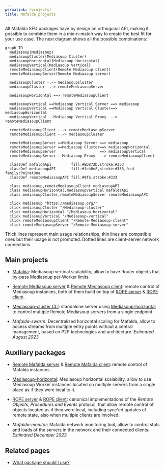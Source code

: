 ```yaml
---
permalink: /projects/
title: Mafalda projects
---
```


All Mafalda SFU packages have by design an orthogonal API, making it possible to
combine them in a mix-n-match way to create the best fit for your use case. The
next diagram shows all the possible combinations:

```mermaid
graph TD
  mediasoup(Mediasoup)
  mediasoupCluster(Mediasoup Cluster)
  mediasoupHorizontal(Mediasoup Horizontal)
  mediasoupVertical(Mediasoup Vertical)
  remoteMediasoupClient(Remote Mediasoup client)
  remoteMediasoupServer(Remote Mediasoup server)

  mediasoupCluster -.-> mediasoupCluster
  mediasoupCluster -.-> remoteMediasoupServer

  mediasoupHorizontal ==> remoteMediasoupClient

  mediasoupVertical ==Mediasoup Vertical Server ==> mediasoup
  mediasoupVertical ==Mediasoup Vertical Cluster==> mediasoupHorizontal
  mediasoupVertical --Mediasoup Vertical Proxy  --> remoteMediasoupClient

  remoteMediasoupClient -.-> remoteMediasoupServer
  remoteMediasoupClient -.-> mediasoupCluster

  remoteMediasoupServer ==Mediasoup Server ==> mediasoup
  remoteMediasoupServer ==Mediasoup Cluster==> mediasoupHorizontal
  remoteMediasoupServer                    ==> mediasoupVertical
  remoteMediasoupServer --Mediasoup Proxy  --> remoteMediasoupClient

  classDef mafaldaApi         fill:#ED872D,stroke:#333
  classDef mediasoupAPI       fill:#1eb6e8,stroke:#333,font-family:PoiretOne
  classDef remoteMediasoupAPI fill:#9f6,stroke:#333

  class mediasoup,remoteMediasoupClient mediasoupAPI
  class mediasoupHorizontal,mediasoupVertical mafaldaApi
  class mediasoupCluster,remoteMediasoupServer remoteMediasoupAPI

  click mediasoup "https://mediasoup.org/"
  click mediasoupCluster "/Mediasoup-cluster"
  click mediasoupHorizontal "/Mediasoup-horizontal"
  click mediasoupVertical "/Mediasoup-vertical"
  click remoteMediasoupClient "/Remote-Mediasoup-client"
  click remoteMediasoupServer "/Remote-Mediasoup-server"
```

Thick lines represent main usage relationships, thin lines are compatible ones
but their usage is not promoted. Dotted lines are client-server network
connections.

## Main projects

- [Mafalda](/Mafalda): Mediasoup vertical scalability, allow to have Router
  objects that by-pass Mediasoup per-Worker limits.
- [Remote Mediasoup server](/Remote-Mediasoup-server) &
  [Remote Mediasoup client](/Remote-Mediasoup-client): remote control of
  Mediasoup instances, both of them build on top of [ROPE server](/ROPE-server)
  & [ROPE client](/ROPE-client).
- [Mediasoup-cluster CLI](/Mediasoup-cluster-CLI): standalone server using
  [Mediasoup-horizontal](/Mediasoup-horizontal) to control multiple Remote
  Mediasoup servers from a single endpoint.

- *Mafalda-swarm*: Decentralized horizontal scaling for Mafalda, allow to access
  streams from multiple entry points without a central management, based on P2P
  technologies and architecture. *Estimated August 2023*

## Auxiliary packages

- [Remote Mafalda server](/Remote-Mafalda-server) &
  [Remote Mafalda client](/Remote-Mafalda-client): remote control of Mafalda
  instances.
- [Mediasoup-horizontal](/Mediasoup-horizontal): Mediasoup horizontal
  scalability, allow to use Mediasoup Worker instances located on multiple
  servers from a single place as if they were local to it.
- [ROPE server](/ROPE-server) & [ROPE client](/ROPE-client): canonical
  implementations of the *Remote Objects, Procedures and Events* protocol, that
  allow remote control of objects located as if they were local, including
  sync'ed updates of remote state, also when multiple clients are involved.

- *Mafalda-monitor*: Mafalda network monitoring tool, allow to control stats and
  loads of the servers in the network and their connected clients.
  *Estimated December 2023*

## Related pages

- [What package should I use?](/what-package-should-I-use/)
